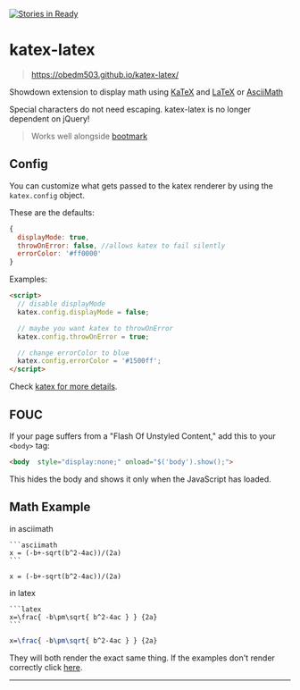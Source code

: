 [![Stories in Ready](https://badge.waffle.io/obedm503/katex-latex.png?label=ready&title=Ready)](https://waffle.io/obedm503/katex-latex)
# katex-latex

> https://obedm503.github.io/katex-latex/

Showdown extension to display math using [KaTeX](https://khan.github.io/KaTeX/) and [LaTeX](https://www.latex-project.org/) or [AsciiMath](http://asciimath.org/)

Special characters do not need escaping. katex-latex is no longer dependent on jQuery!

> Works well alongside [bootmark](https://obedm503.github.io/bootmark/)

## Config

You can customize what gets passed to the katex renderer by using the `katex.config` object.

These are the defaults:

```js
{
  displayMode: true,
  throwOnError: false, //allows katex to fail silently
  errorColor: '#ff0000'
}
```

Examples:

```html
<script>
  // disable displayMode
  katex.config.displayMode = false;

  // maybe you want katex to throwOnError
  katex.config.throwOnError = true;

  // change errorColor to blue
  katex.config.errorColor = '#1500ff';
</script>
```
Check [katex for more details](https://github.com/Khan/KaTeX#user-content-rendering-options).

## FOUC

If your page suffers from a "Flash Of Unstyled Content,"  add this to your `<body>` tag:

```html
<body  style="display:none;" onload="$('body').show();">
```
This hides the body and shows it only when the JavaScript has loaded.

## Math Example

in asciimath

    ```asciimath
    x = (-b+-sqrt(b^2-4ac))/(2a)
    ```

```asciimath
x = (-b+-sqrt(b^2-4ac))/(2a)
```

in latex

    ```latex
    x=\frac{ -b\pm\sqrt{ b^2-4ac } } {2a}
    ```

```latex
x=\frac{ -b\pm\sqrt{ b^2-4ac } } {2a}
```

They will both render the exact same thing. If the examples don't render correctly click [here](https://obedm503.github.io/katex-latex/).

----
